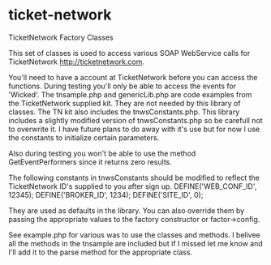 ticket-network
==============

TicketNetwork Factory Classes

This set of classes is used to access various SOAP WebService calls
for TicketNetwork http://ticketnetwork.com.

You'll need to have a account at TicketNetwork before you can access
the functions. During testing you'll only be able to access the events for 'Wicked'.
The tnsample.php and genericLib.php are code examples from the TicketNetwork supplied kit. 
They are not needed by this library of classes. The TN kit also includes the tnwsConstants.php. 
This library includes a slightly modified version of tnwsConstants.php so be carefull not to 
overwrite it. I have future plans to do away with it's use but for now I use the constants
to initialize certain parameters.

Also during testing you won't be able to use the method GetEventPerformers since it
returns zero results.

The following constants in tnwsConstants should be modified to reflect the TicketNetwork 
ID's supplied to you after sign up.
DEFINE('WEB_CONF_ID', 12345);
DEFINE('BROKER_ID', 1234);
DEFINE('SITE_ID', 0);

They are used as defaults in the library. You can also override them by passing the 
appropriate values to the factory constructor or factor->config.

See example.php for various was to use the classes and methods. I belivee all the methods
in the tnsample are included but if I missed let me know and I'll add it to the parse method
for the appropriate class.


 
